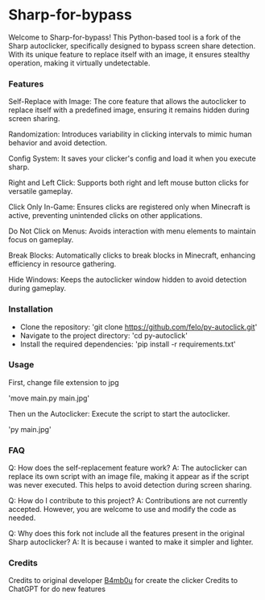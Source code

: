 # Sharp-for-bypass
Welcome to Sharp-for-bypass! This Python-based tool is a fork of the Sharp autoclicker, specifically designed to bypass screen share detection. With its unique feature to replace itself with an image, it ensures stealthy operation, making it virtually undetectable.

### Features
Self-Replace with Image: The core feature that allows the autoclicker to replace itself with a predefined image, ensuring it remains hidden during screen sharing.

Randomization: Introduces variability in clicking intervals to mimic human behavior and avoid detection.

Config System: It saves your clicker's config and load it when you execute sharp.

Right and Left Click: Supports both right and left mouse button clicks for versatile gameplay.

Click Only In-Game: Ensures clicks are registered only when Minecraft is active, preventing unintended clicks on other applications.

Do Not Click on Menus: Avoids interaction with menu elements to maintain focus on gameplay.

Break Blocks: Automatically clicks to break blocks in Minecraft, enhancing efficiency in resource gathering.

Hide Windows: Keeps the autoclicker window hidden to avoid detection during gameplay.

### Installation
  - Clone the repository:
    'git clone https://github.com/felo/py-autoclick.git'
  - Navigate to the project directory:
    'cd py-autoclick'
  - Install the required dependencies:
    'pip install -r requirements.txt'

### Usage
First, change file extension to jpg

'move main.py main.jpg'

Then un the Autoclicker: Execute the script to start the autoclicker.

'py main.jpg'

### FAQ
Q: How does the self-replacement feature work?
A: The autoclicker can replace its own script with an image file, making it appear as if the script was never executed. This helps to avoid detection during screen sharing.

Q: How do I contribute to this project?
A: Contributions are not currently accepted. However, you are welcome to use and modify the code as needed.

Q: Why does this fork not include all the features present in the original Sharp autoclicker?
A: It is because i wanted to make it simpler and lighter.

### Credits
Credits to original developer [B4mb0u](https://github.com/B4mb0u/Sharp) for create the clicker
Credits to ChatGPT for do new features 

